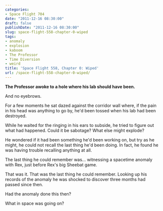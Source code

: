 ```yaml
---
categories:
- Space Flight 704
date: "2011-12-16 08:30:00"
draft: false
publishDate: "2011-12-16 08:30:00"
slug: space-flight-558-chapter-0-wiped
tags:
- anomaly
- explosion
- kaboom
- The Professor
- Time Diversion
- weird
title: 'Space Flight 558, Chapter 0: Wiped'
url: /space-flight-558-chapter-0-wiped/
---
```

**The Professor awoke to a hole where his lab should have been.**

And no eyebrows.

For a few moments he sat dazed against the corridor wall where, if the
pain in his head was anything to go by, he'd been tossed when his lab
had been destroyed.

While he waited for the ringing in his ears to subside, he tried to
figure out what had happened. Could it be sabotage? What else might
explode?

He wondered if it had been something he'd been working on, but try as he
might, he could not recall the last thing he'd been doing. In fact, he
found he was having trouble recalling anything at all.

The last thing he could remember was... witnessing a spacetime anomaly
with Rex, just before Rex's big Sheebat game.

That was it. That was the last thing he could remember. Looking up his
records of the anomaly he was shocked to discover three months had
passed since then.

Had the anomaly done this then?

What in space was going on?